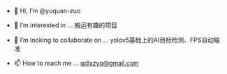 - 👋 Hi, I’m @yuquan-zuo

- 👀 I’m interested in ...
      搬运有趣的项目

- 💞️ I’m looking to collaborate on ...
      yolov5基础上的AI目标检测、FPS自动瞄准
      
- 📫 How to reach me ...
      qdlxzyq@gmail.com
      
<!---
yuquan-zuo/yuquan-zuo is a ✨ special ✨ repository because its `README.md` (this file) appears on your GitHub profile.
You can click the Preview link to take a look at your changes.
--->
